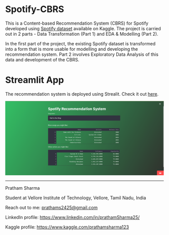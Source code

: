 # Spotify-CBRS
This is a Content-based Recommendation System (CBRS) for Spotify developed using [Spotify dataset](https://www.kaggle.com/yamaerenay/spotify-dataset-19212020-160k-tracks) available on Kaggle. The project is carried out in 2 parts - Data Transformation (Part 1) and EDA & Modelling (Part 2).

In the first part of the project, the existing Spotify dataset is transformed into a form that is more usable for modelling and developing the recommendation system. Part 2 involves Exploratory Data Analysis of this data and development of the CBRS.

# Streamlit App
The recommendation system is deployed using Strealit. Check it out [here](https://share.streamlit.io/prathamsharma25/spotify-cbrs/main/App/app.py).

![App screenshot](app.png)

---

Pratham Sharma

Student at Vellore Institute of Technology, Vellore, Tamil Nadu, India

Reach out to me: prathams2425@gmail.com

LinkedIn profile: https://www.linkedin.com/in/prathamSharma25/

Kaggle profile: https://www.kaggle.com/prathamsharma123
